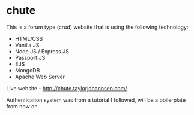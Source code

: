 # chute
This is a forum type (crud) website that is using the following technology:
- HTML/CSS
- Vanilla JS
- Node.JS / Express.JS
- Passport.JS
- EJS 
- MongoDB
- Apache Web Server

Live website - http://chute.taylorjohannsen.com/

Authentication system was from a tutorial I followed, will be a boilerplate from now on. 
